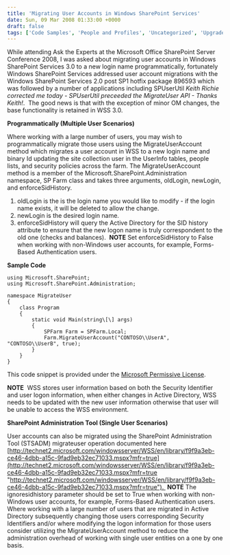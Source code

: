 ```yaml
---
title: 'Migrating User Accounts in Windows SharePoint Services'
date: Sun, 09 Mar 2008 01:33:00 +0000
draft: false
tags: ['Code Samples', 'People and Profiles', 'Uncategorized', 'Upgrade &amp; Migration']
---
```


While attending Ask the Experts at the Microsoft Office SharePoint Server Conference 2008, I was asked about migrating user accounts in Windows SharePoint Services 3.0 to a new login name programmatically, fortunately Windows SharePoint Services addressed user account migrations with the Windows SharePoint Services 2.0 post SP1 hotfix package 896593 which was followed by a number of applications including SPUserUtil _Keith Richie corrected me today - SPUserUtil preceeded the MigrateUser API - Thanks Keith!_.  The good news is that with the exception of minor OM changes, the base functionality is retained in WSS 3.0.

**Programmatically (Multiple User Scenarios)**

Where working with a large number of users, you may wish to programmatically migrate those users using the MigrateUserAccount method which migrates a user account in WSS to a new login name and binary Id updating the site collection user in the UserInfo tables, people lists, and security policies across the farm. The MigrateUserAccount method is a member of the Microsoft.SharePoint.Administration namespace, SP Farm class and takes three arguments, oldLogin, newLogin, and enforceSidHistory.

1.  oldLogin is the is the login name you would like to modify - if the login name exists, it will be deleted to allow the change.
2.  newLogin is the desired login name.
3.  enforceSidHistory will query the Active Directory for the SID history attribute to ensure that the new logon name is truly correspondent to the old one (checks and balances).  **NOTE** Set enforceSidHistory to False when working with non-Windows user accounts, for example, Forms-Based Authentication users.

**Sample Code**

```
using Microsoft.SharePoint;
using Microsoft.SharePoint.Administration;

namespace MigrateUser
{
    class Program
    {
        static void Main(string\[\] args)
        {
            SPFarm Farm = SPFarm.Local;
            Farm.MigrateUserAccount("CONTOSO\\UserA", "CONTOSO\\UserB", true);
        }
    }
}
```

This code snippet is provided under the [Microsoft Permissive License](http://www.microsoft.com/resources/sharedsource/licensingbasics/permissivelicense.mspx).

**NOTE**  WSS stores user information based on both the Security Identifier and user logon information, when either changes in Active Directory, WSS needs to be updated with the new user information otherwise that user will be unable to access the WSS environment.

**SharePoint Administration Tool (Single User Scenarios)**

User accounts can also be migrated using the SharePoint Administration Tool (STSADM) migrateuser operation documented here [http://technet2.microsoft.com/windowsserver/WSS/en/library/f9f9a3eb-ce46-4dbb-a15c-9fad9eb32ec71033.mspx?mfr=true](http://technet2.microsoft.com/windowsserver/WSS/en/library/f9f9a3eb-ce46-4dbb-a15c-9fad9eb32ec71033.mspx?mfr=true "http://technet2.microsoft.com/windowsserver/WSS/en/library/f9f9a3eb-ce46-4dbb-a15c-9fad9eb32ec71033.mspx?mfr=true").  **NOTE** The ignoresidhistory parameter should be set to True when working with non-Windows user accounts, for example, Forms-Based Authentication users. Where working with a large number of users that are migrated in Active Directory subsequently changing those users corresponding Security Identifiers and/or where modifying the logon information for those users consider utilizing the MigrateUserAccount method to reduce the administration overhead of working with single user entities on a one by one basis.